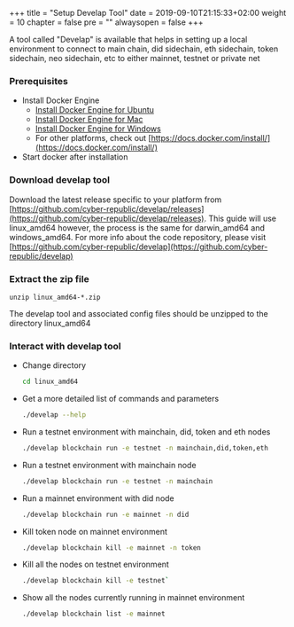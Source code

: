 +++
title = "Setup Develap Tool"
date = 2019-09-10T21:15:33+02:00
weight = 10
chapter = false
pre = ""
alwaysopen = false
+++ 

A tool called "Develap" is available that helps in setting up a local environment to connect to main chain, did sidechain, eth sidechain, token sidechain, neo sidechain, etc to either mainnet, testnet or private net

### Prerequisites
- Install Docker Engine
    - [Install Docker Engine for Ubuntu](https://docs.docker.com/install/linux/docker-ce/ubuntu/)
    - [Install Docker Engine for Mac](https://docs.docker.com/docker-for-mac/install/)
    - [Install Docker Engine for Windows](https://docs.docker.com/docker-for-windows/install/)
    - For other platforms, check out [https://docs.docker.com/install/](https://docs.docker.com/install/)
- Start docker after installation

### Download develap tool
Download the latest release specific to your platform from [https://github.com/cyber-republic/develap/releases](https://github.com/cyber-republic/develap/releases). This guide will use linux_amd64 however, the process is the same for darwin_amd64 and windows_amd64. For more info about the code repository, please visit [https://github.com/cyber-republic/develap](https://github.com/cyber-republic/develap)

### Extract the zip file
```
unzip linux_amd64-*.zip
```
The develap tool and associated config files should be unzipped to the directory linux_amd64

### Interact with develap tool
- Change directory

    ```bash
    cd linux_amd64
    ```
- Get a more detailed list of commands and parameters

    ```bash
    ./develap --help
    ```
- Run a testnet environment with mainchain, did, token and eth nodes

    ```bash
    ./develap blockchain run -e testnet -n mainchain,did,token,eth
    ```
- Run a testnet environment with mainchain node

    ```bash
    ./develap blockchain run -e testnet -n mainchain
    ```
- Run a mainnet environment with did node

    ```bash
    ./develap blockchain run -e mainnet -n did
    ```
- Kill token node on mainnet environment
    
    ```bash
    ./develap blockchain kill -e mainnet -n token
    ```
- Kill all the nodes on testnet environment
    
    ```bash
    ./develap blockchain kill -e testnet`
    ```
- Show all the nodes currently running in mainnet environment
    
    ```bash
    ./develap blockchain list -e mainnet
    ```